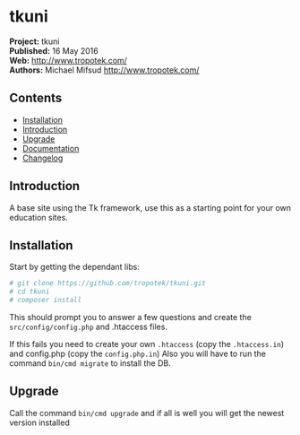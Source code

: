 # tkuni  

__Project:__ tkuni  
__Published:__ 16 May 2016  
__Web:__ <http://www.tropotek.com/>  
__Authors:__ Michael Mifsud <http://www.tropotek.com/>  


## Contents

- [Installation](#installation)
- [Introduction](#introduction)
- [Upgrade](#upgrade)
- [Documentation](docs/index.md)
- [Changelog](changelog.md)


## Introduction

A base site using the Tk framework, use this as a starting point for your 
own education sites.


## Installation

Start by getting the dependant libs:

~~~bash
# git clone https://github.com/tropotek/tkuni.git
# cd tkuni
# composer install
~~~

This should prompt you to answer a few questions and create the `src/config/config.php` and .htaccess files.

If this fails you need to create your own `.htaccess` (copy the `.htaccess.in`) and config.php (copy the `config.php.in`)
Also you will have to run the command `bin/cmd migrate` to install the DB.

## Upgrade

Call the command `bin/cmd upgrade` and if all is well you will get the newest version installed




